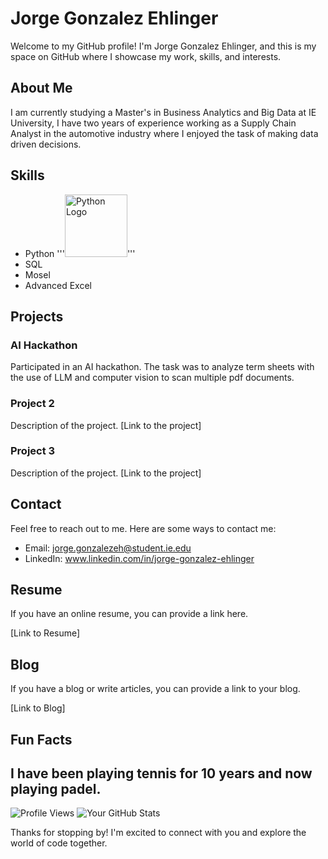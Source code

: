 # Jorge Gonzalez Ehlinger

Welcome to my GitHub profile! I'm Jorge Gonzalez Ehlinger, and this is my space on GitHub where I showcase my work, skills, and interests.

## About Me

I am currently studying a Master's in Business Analytics and Big Data at IE University, I have two years of experience working as a Supply Chain Analyst in the automotive industry where I enjoyed the task of making data driven decisions.

## Skills

- Python '''<img src="https://www.python.org/static/community_logos/python-logo.png" alt="Python Logo" width="100">'''
- SQL
- Mosel
- Advanced Excel

## Projects


### AI Hackathon

Participated in an AI hackathon. The task was to analyze term sheets with the use of LLM and computer vision to scan multiple pdf documents.

### Project 2

Description of the project. [Link to the project]

### Project 3

Description of the project. [Link to the project]

## Contact

Feel free to reach out to me. Here are some ways to contact me:

- Email: jorge.gonzalezeh@student.ie.edu
- LinkedIn: www.linkedin.com/in/jorge-gonzalez-ehlinger

## Resume

If you have an online resume, you can provide a link here.

[Link to Resume]

## Blog

If you have a blog or write articles, you can provide a link to your blog.

[Link to Blog]

## Fun Facts

I have been playing tennis for 10 years and now playing padel.
---
![Profile Views](https://komarev.com/ghpvc/?username=jorgeglzeh&color=brightgreen)
![Your GitHub Stats](https://github-readme-stats.vercel.app/api?username=jorgeglzeh&show_icons=true&count_private=true)


Thanks for stopping by! I'm excited to connect with you and explore the world of code together.
